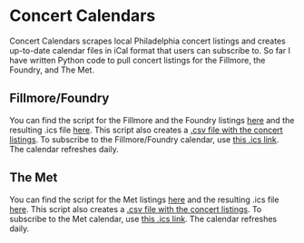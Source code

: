 # Concert Calendars
 
Concert Calendars scrapes local Philadelphia concert listings and creates up-to-date calendar files in iCal format that users can subscribe to. So far I have written Python code to pull concert listings for the Fillmore, the Foundry, and The Met. 

## Fillmore/Foundry

You can find the script for the Fillmore and the Foundry listings [here](https://github.com/amandakreider/Concert-Calendars/blob/main/scripts/fillmorecal.py) and the resulting .ics file [here](https://github.com/amandakreider/Concert-Calendars/blob/main/calendars/fillmore_events.ics). This script also creates a [.csv file with the concert listings](https://github.com/amandakreider/Concert-Calendars/blob/main/csv/fillmore_events.csv). To subscribe to the Fillmore/Foundry calendar, use [this .ics link](https://raw.githubusercontent.com/amandakreider/Concert-Calendars/main/calendars/fillmore_events.ics). The calendar refreshes daily.

## The Met

You can find the script for the Met listings [here](https://github.com/amandakreider/Concert-Calendars/blob/main/scripts/metcal.py) and the resulting .ics file [here](https://github.com/amandakreider/Concert-Calendars/blob/main/calendars/met_events.ics). This script also creates a [.csv file with the concert listings](https://github.com/amandakreider/Concert-Calendars/blob/main/csv/met_events.csv). To subscribe to the Met calendar, use [this .ics link](https://raw.githubusercontent.com/amandakreider/Concert-Calendars/main/calendars/met_events.ics). The calendar refreshes daily.
